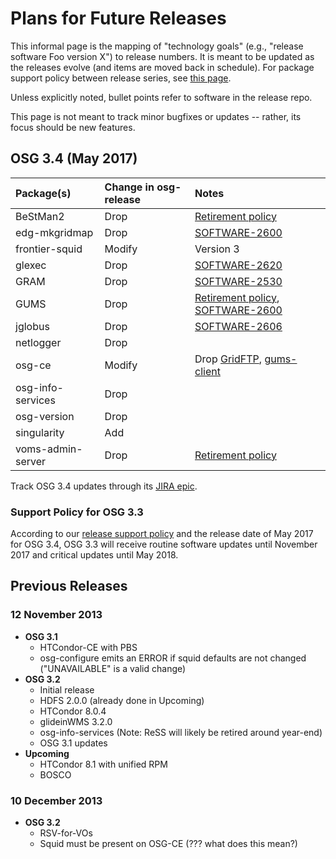 Plans for Future Releases
=========================

This informal page is the mapping of "technology goals" (e.g., "release software Foo version X") to release numbers.
It is meant to be updated as the releases evolve (and items are moved back in schedule).
For package support policy between release series, see [this page](https://osg-htc.org/docs/release/release_series/).

Unless explicitly noted, bullet points refer to software in the release repo.

This page is not meant to track minor bugfixes or updates -- rather, its focus should be new features.

OSG 3.4 (May 2017)
------------------

| Package(s)        | Change in osg-release                     | Notes                                                                                                                                       |
|:------------------|:------------------------------------------|:--------------------------------------------------------------------------------------------------------------------------------------------|
| BeStMan2          | Drop | [Retirement policy](../policy/bestman2-retire.md) |
| edg-mkgridmap     | Drop | [SOFTWARE-2600](https://jira.opensciencegrid.org/browse/SOFTWARE-2600)                                                                      |
| frontier-squid    | Modify  | Version 3                                                                                                                                   |
| glexec            | Drop | [SOFTWARE-2620](https://jira.opensciencegrid.org/browse/SOFTWARE-2600)                                                                      |
| GRAM              | Drop | [SOFTWARE-2530](https://jira.opensciencegrid.org/browse/SOFTWARE-2600)                                                                      |
| GUMS              | Drop | [Retirement policy](../policy/gums-retire.md), [SOFTWARE-2600](https://jira.opensciencegrid.org/browse/SOFTWARE-2600) |
| jglobus           | Drop | [SOFTWARE-2606](https://jira.opensciencegrid.org/browse/SOFTWARE-2600)                                                                      |
| netlogger         | Drop |                                                                                                                                             |
| osg-ce            | Modify  | Drop [GridFTP](https://jira.opensciencegrid.org/browse/SOFTWARE-2623), [gums-client](https://jira.opensciencegrid.org/browse/SOFTWARE-2482) |
| osg-info-services | Drop |                                                                                                                                             |
| osg-version       | Drop |                                                                                                                                             |
| singularity       | Add |                                                                                                                                             |
| voms-admin-server | Drop | [Retirement policy](../policy/voms-admin-retire.md) |

Track OSG 3.4 updates through its [JIRA epic](https://jira.opensciencegrid.org/browse/SOFTWARE-2329).

### Support Policy for OSG 3.3

According to our [release support policy](https://osg-htc.org/docs/release/release_series/) and the release date of May
2017 for OSG 3.4, OSG 3.3 will receive routine software updates until November 2017 and critical updates until May 2018.

Previous Releases
-----------------

### 12 November 2013

-   **OSG 3.1**
    -   HTCondor-CE with PBS
    -   osg-configure emits an ERROR if squid defaults are not changed ("UNAVAILABLE" is a valid change)
-   **OSG 3.2**
    -   Initial release
    -   HDFS 2.0.0 (already done in Upcoming)
    -   HTCondor 8.0.4
    -   glideinWMS 3.2.0
    -   osg-info-services (Note: ReSS will likely be retired around year-end)
    -   OSG 3.1 updates
-   **Upcoming**
    -   HTCondor 8.1 with unified RPM
    -   BOSCO

### 10 December 2013

-   **OSG 3.2**
    -   RSV-for-VOs
    -   Squid must be present on OSG-CE (??? what does this mean?)


